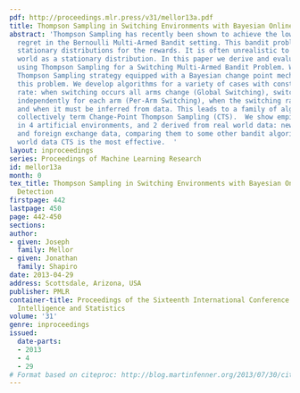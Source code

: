 ```yaml
---
pdf: http://proceedings.mlr.press/v31/mellor13a.pdf
title: Thompson Sampling in Switching Environments with Bayesian Online Change Detection
abstract: 'Thompson Sampling has recently been shown to achieve the lower bound on
  regret in the Bernoulli Multi-Armed Bandit setting. This bandit problem assumes
  stationary distributions for the rewards. It is often unrealistic to model the real
  world as a stationary distribution. In this paper we derive and evaluate algorithms
  using Thompson Sampling for a Switching Multi-Armed Bandit Problem. We propose a
  Thompson Sampling strategy equipped with a Bayesian change point mechanism to tackle
  this problem. We develop algorithms for a variety of cases with constant switching
  rate: when switching occurs all arms change (Global Switching), switching occurs
  independently for each arm (Per-Arm Switching), when the switching rate is known
  and when it must be inferred from data. This leads to a family of algorithms we
  collectively term Change-Point Thompson Sampling (CTS).  We show empirical results
  in 4 artificial environments, and 2 derived from real world data: news click-through
  and foreign exchange data, comparing them to some other bandit algorithms. In real
  world data CTS is the most effective.  '
layout: inproceedings
series: Proceedings of Machine Learning Research
id: mellor13a
month: 0
tex_title: Thompson Sampling in Switching Environments with Bayesian Online Change
  Detection
firstpage: 442
lastpage: 450
page: 442-450
sections: 
author:
- given: Joseph
  family: Mellor
- given: Jonathan
  family: Shapiro
date: 2013-04-29
address: Scottsdale, Arizona, USA
publisher: PMLR
container-title: Proceedings of the Sixteenth International Conference on Artificial
  Intelligence and Statistics
volume: '31'
genre: inproceedings
issued:
  date-parts:
  - 2013
  - 4
  - 29
# Format based on citeproc: http://blog.martinfenner.org/2013/07/30/citeproc-yaml-for-bibliographies/
---
```

